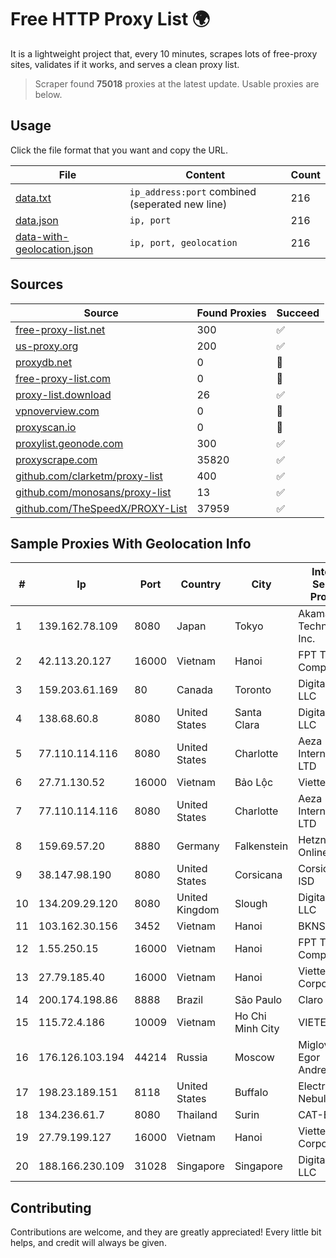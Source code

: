 
# Free HTTP Proxy List 🌍

It is a lightweight project that, every 10 minutes, scrapes lots of free-proxy sites, validates if it works, and serves a clean proxy list.


> Scraper found **75018** proxies at the latest update. Usable proxies are below.

## Usage

Click the file format that you want and copy the URL.


|File|Content|Count|
|----|-------|-----|
|[data.txt](https://raw.githubusercontent.com/themiralay/Proxy-List-World/master/data.txt)|`ip_address:port` combined (seperated new line)|216|
|[data.json](https://raw.githubusercontent.com/themiralay/Proxy-List-World/master/data.json)|`ip, port`|216|
|[data-with-geolocation.json](https://raw.githubusercontent.com/themiralay/Proxy-List-World/master/data-with-geolocation.json)|`ip, port, geolocation`|216|

## Sources

|Source|Found Proxies|Succeed|
|------|-------------|-------|
|[free-proxy-list.net](https://free-proxy-list.net)|300|✅|
|[us-proxy.org](https://www.us-proxy.org)|200|✅|
|[proxydb.net](http://proxydb.net)|0|🚫|
|[free-proxy-list.com](https://free-proxy-list.com/?page=&port=&type%5B%5D=http&type%5B%5D=https&up_time=0&search=Search)|0|🚫|
|[proxy-list.download](https://www.proxy-list.download/HTTP)|26|✅|
|[vpnoverview.com](https://vpnoverview.com/privacy/anonymous-browsing/free-proxy-servers)|0|🚫|
|[proxyscan.io](https://www.proxyscan.io)|0|🚫|
|[proxylist.geonode.com](https://proxylist.geonode.com/api/proxy-list?limit=300&page=1&sort_by=lastChecked&sort_type=desc&protocols=http,https)|300|✅|
|[proxyscrape.com](https://api.proxyscrape.com/v2/?request=displayproxies&protocol=http&timeout=10000&country=all&ssl=all&anonymity=all)|35820|✅|
|[github.com/clarketm/proxy-list](https://raw.githubusercontent.com/clarketm/proxy-list/master/proxy-list-raw.txt)|400|✅|
|[github.com/monosans/proxy-list](https://raw.githubusercontent.com/monosans/proxy-list/main/proxies/http.txt)|13|✅|
|[github.com/TheSpeedX/PROXY-List](https://raw.githubusercontent.com/TheSpeedX/PROXY-List/master/http.txt)|37959|✅|


## Sample Proxies With Geolocation Info

|#|Ip|Port|Country|City|Internet Service Provider|
|-|--|----|-------|----|-------------------------|
|1|139.162.78.109|8080|Japan|Tokyo|Akamai Technologies, Inc.|
|2|42.113.20.127|16000|Vietnam|Hanoi|FPT Telecom Company|
|3|159.203.61.169|80|Canada|Toronto|DigitalOcean, LLC|
|4|138.68.60.8|8080|United States|Santa Clara|DigitalOcean, LLC|
|5|77.110.114.116|8080|United States|Charlotte|Aeza International LTD|
|6|27.71.130.52|16000|Vietnam|Bảo Lộc|Viettel Group|
|7|77.110.114.116|8080|United States|Charlotte|Aeza International LTD|
|8|159.69.57.20|8880|Germany|Falkenstein|Hetzner Online GmbH|
|9|38.147.98.190|8080|United States|Corsicana|Corsicana ISD|
|10|134.209.29.120|8080|United Kingdom|Slough|DigitalOcean, LLC|
|11|103.162.30.156|3452|Vietnam|Hanoi|BKNS|
|12|1.55.250.15|16000|Vietnam|Hanoi|FPT Telecom Company|
|13|27.79.185.40|16000|Vietnam|Hanoi|Viettel Corporation|
|14|200.174.198.86|8888|Brazil|São Paulo|Claro S.A|
|15|115.72.4.186|10009|Vietnam|Ho Chi Minh City|VIETELmetro|
|16|176.126.103.194|44214|Russia|Moscow|Miglovets Egor Andreevich|
|17|198.23.189.151|8118|United States|Buffalo|Electro Nebula LLC|
|18|134.236.61.7|8080|Thailand|Surin|CAT-BB|
|19|27.79.199.127|16000|Vietnam|Hanoi|Viettel Corporation|
|20|188.166.230.109|31028|Singapore|Singapore|DigitalOcean, LLC|



## Contributing

Contributions are welcome, and they are greatly appreciated! Every
little bit helps, and credit will always be given.

